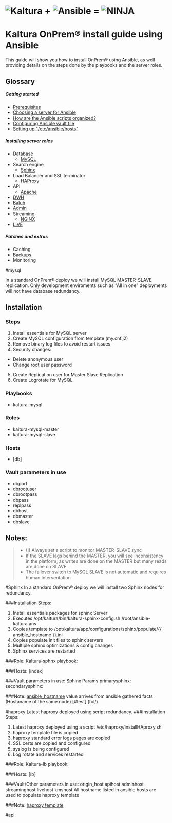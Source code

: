 # ![Kaltura](images/kaltura-logo.jpeg) + ![Ansible](images/ansible-logo.png) = ![NINJA](images/ninja.jpg)

# Kaltura OnPrem® install guide using Ansible

This guide will show you how to install OnPrem® using Ansible, as well providing details on the steps done by the playbooks and the server roles.

## Glossary

##### Getting started

* [Prerequisites](getting-started/)
* [Choosing a server for Ansible](getting-started/)
* [How are the Ansible scripts organized?](getting-started/)
* [Configuring Ansible vault file](getting-started/)
* [Setting up "/etc/ansible/hosts"](getting-started/)


##### Installing server roles

* Database
    *  [MySQL](#mysql)
* Search engine
    *  [Sphinx](#sphinx)
* Load Balancer and SSL terminator
    *  [HAProxy](#haproxy)
* API
    * [Apache](#api)
* [DWH](#DWH)
* [Batch](#batch)
* [Admin](#admin)
* Streaming
    * [NGINX](#nginx)
* [LIVE](#live)

##### Patches and extras
* Caching
* Backups
* Monitoring


#mysql

In a standard OnPrem® deploy we will install MySQL MASTER-SLAVE replication. Only development enviroments such as "All in one" deployments will not have database redundancy.


## Installation 

### Steps
1. Install essentials for MySQL server
2. Create MySQL configuration from template (my.cnf.j2)
3. Remove binary log files to avoid restart issues
4. Security changes:
 * Delete anonymous user
 * Change root user password
5. Create Replication user for Master Slave Replication
6. Create Logrotate for MySQL

### Playbooks
  *	kaltura-mysql
  
### Roles
  *	kaltura-mysql-master  
  *	kaltura-mysql-slave
  
### Hosts
  *	[db]

### Vault parameters in use
* dbport
* dbrootuser
* dbrootpass 
* dbpass
* replpass
* dbhost
* dbmaster
* dbslave



## Notes:
> * (!) Always set a script to monitor MASTER-SLAVE sync
>  *	If the SLAVE lags behind the MASTER, you will see inconsistency in the platform, as writes are done on the MASTER but many reads are done on SLAVE
> * The failover switch to MySQL SLAVE is not automatic and requires human interventation


#Sphinx
In a standard OnPrem® deploy we will install two Sphinx nodes for redundancy.

###Installation Steps:
1. Install essentials packages for sphinx Server
2. Executes /opt/kaltura/bin/kaltura-sphinx-config.sh /root/ansible-kaltura.ans
3. Copies template to /opt/kaltura/app/configurations/sphinx/populate/{{ ansible_hostname }}.ini
4. Copies populate init files to sphinx servers
5. Multiple sphinx optimizations & config changes
6. Sphinx services are restarted

###Role:
Kaltura-sphnx playbook:

###Hosts:
[index]

###Vault parameters in use:
Sphinx Params
primarysphinx: 
secondarysphinx: 

###Note:
[ansible_hostname](https://github.com/Kaltura-PS/onprem-ansible/blob/master/roles/kaltura-sphinx/templates/hostname.template.ini.j2) value arrives from ansible gathered facts (Hostaname of the same node)
[#test] (fol/)


#haproxy
Latest haproxy deployed using script  redundancy.
###Installation Steps:
1. Latest haproxy deployed using a script /etc/haproxy/installHAproxy.sh
2. haproxy template file is copied
3. haproxy standard error logs pages are copied
4. SSL certs are copied and configured
5. syslog is being configured
6. Log rotate and services restarted

###Role:
Kaltura-lb playbook:

###Hosts:
[lb]

###Vault/Other parameters in use:
origin_host
apihost
adminhost
streaminghost
livehost
kmshost
All hostname listed in ansible hosts are used to populate haproxy template 

###Note:
[haproxy template](https://github.com/Kaltura-PS/onprem-ansible/blob/37561ec50ccf6e20a45d02cc7b7e66132a4271d7/roles/kaltura-lb/templates/haproxy.template.cfg.j2)


#api




